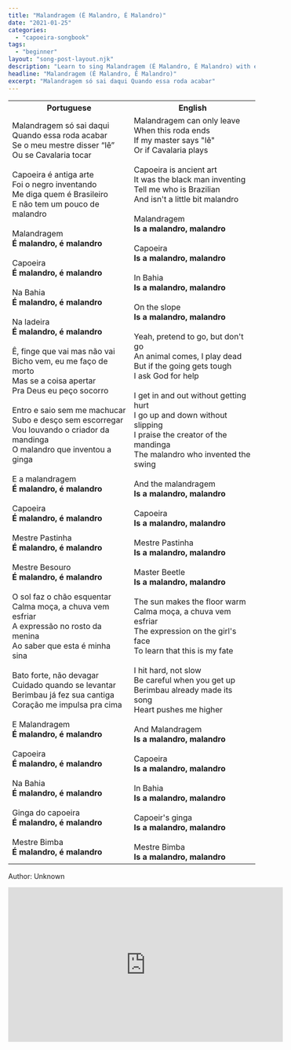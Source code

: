 ```yaml
---
title: "Malandragem (É Malandro, É Malandro)"
date: "2021-01-25"
categories:
  - "capoeira-songbook"
tags:
  - "beginner"
layout: "song-post-layout.njk"
description: "Learn to sing Malandragem (É Malandro, É Malandro) with english and portuguese translations along with a video to help you learn."
headline: "Malandragem (É Malandro, É Malandro)"
excerpt: "Malandragem só sai daqui Quando essa roda acabar"
---
```


<table class="capoeira-table">
    <tr class="header-row">
        <th>Portuguese</th>
        <th>English</th>
    </tr>
    <tr>
        <td>
            Malandragem só sai daqui<br>
            Quando essa roda acabar<br>
            Se o meu mestre disser “Iê”<br>
            Ou se Cavalaria tocar<br>
            <br>
            Capoeira é antiga arte<br>
            Foi o negro inventando<br>
            Me diga quem é Brasileiro<br>
            E não tem um pouco de malandro<br>
            <br>
            Malandragem<br>
            <strong>É malandro, é malandro</strong><br>
            <br>
            Capoeira<br>
            <strong>É malandro, é malandro</strong><br>
            <br>
            Na Bahia<br>
            <strong>É malandro, é malandro</strong><br>
            <br>
            Na ladeira<br>
            <strong>É malandro, é malandro</strong><br>
            <br>
            Ê, finge que vai mas não vai<br>
            Bicho vem, eu me faço de morto<br>
            Mas se a coisa apertar<br>
            Pra Deus eu peço socorro<br>
            <br>
            Entro e saio sem me machucar<br>
            Subo e desço sem escorregar<br>
            Vou louvando o criador da mandinga<br>
            O malandro que inventou a ginga<br>
            <br>
            E a malandragem<br>
            <strong>É malandro, é malandro</strong><br>
            <br>
            Capoeira<br>
            <strong>É malandro, é malandro</strong><br>
            <br>
            Mestre Pastinha<br>
            <strong>É malandro, é malandro</strong><br>
            <br>
            Mestre Besouro<br>
            <strong>É malandro, é malandro</strong><br>
            <br>
            O sol faz o chão esquentar<br>
            Calma moça, a chuva vem esfriar<br>
            A expressão no rosto da menina<br>
            Ao saber que esta é minha sina<br>
            <br>
            Bato forte, não devagar<br>
            Cuidado quando se levantar<br>
            Berimbau já fez sua cantiga<br>
            Coração me impulsa pra cima<br>
            <br>
            E Malandragem<br>
            <strong>É malandro, é malandro</strong><br>
            <br>
            Capoeira<br>
            <strong>É malandro, é malandro</strong><br>
            <br>
            Na Bahia<br>
            <strong>É malandro, é malandro</strong><br>
            <br>
            Ginga do capoeira<br>
            <strong>É malandro, é malandro</strong><br>
            <br>
            Mestre Bimba<br>
            <strong>É malandro, é malandro</strong>
        </td>
        <td>
            Malandragem can only leave<br>
            When this roda ends<br>
            If my master says "Iê"<br>
            Or if Cavalaria plays<br>
            <br>
            Capoeira is ancient art<br>
            It was the black man inventing<br>
            Tell me who is Brazilian<br>
            And isn't a little bit malandro<br>
            <br>
            Malandragem<br>
            <strong>Is a malandro, malandro</strong><br>
            <br>
            Capoeira<br>
            <strong>Is a malandro, malandro</strong><br>
            <br>
            In Bahia<br>
            <strong>Is a malandro, malandro</strong><br>
            <br>
            On the slope<br>
            <strong>Is a malandro, malandro</strong><br>
            <br>
            Yeah, pretend to go, but don't go<br>
            An animal comes, I play dead<br>
            But if the going gets tough<br>
            I ask God for help<br>
            <br>
            I get in and out without getting hurt<br>
            I go up and down without slipping<br>
            I praise the creator of the mandinga<br>
            The malandro who invented the swing<br>
            <br>
            And the malandragem<br>
            <strong>Is a malandro, malandro</strong><br>
            <br>
            Capoeira<br>
            <strong>Is a malandro, malandro</strong><br>
            <br>
            Mestre Pastinha<br>
            <strong>Is a malandro, malandro</strong><br>
            <br>
            Master Beetle<br>
            <strong>Is a malandro, malandro</strong><br>
            <br>
            The sun makes the floor warm<br>
            Calma moça, a chuva vem esfriar<br>
            The expression on the girl's face<br>
            To learn that this is my fate<br>
            <br>
            I hit hard, not slow<br>
            Be careful when you get up<br>
            Berimbau already made its song<br>
            Heart pushes me higher<br>
            <br>
            And Malandragem<br>
            <strong>Is a malandro, malandro</strong><br>
            <br>
            Capoeira<br>
            <strong>Is a malandro, malandro</strong><br>
            <br>
            In Bahia<br>
            <strong>Is a malandro, malandro</strong><br>
            <br>
            Capoeir's ginga<br>
            <strong>Is a malandro, malandro</strong><br>
            <br>
            Mestre Bimba<br>
            <strong>Is a malandro, malandro</strong>
        </td>
    </tr>
</table>

<figcaption>

Author: Unknown

</figcaption>

<iframe width="560" height="315" src="https://www.youtube.com/embed/bSm28D2LkL0" title="YouTube video player" frameborder="0" allow="accelerometer; autoplay; clipboard-write; encrypted-media; gyroscope; picture-in-picture" allowfullscreen></iframe>